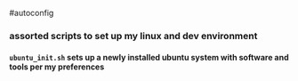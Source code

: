 #autoconfig 
### assorted scripts to set up my linux and dev environment

#### `ubuntu_init.sh` sets up a newly installed ubuntu system with software and tools per my preferences
